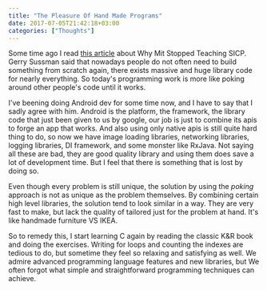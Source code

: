 ```yaml
---
title: "The Pleasure Of Hand Made Programs"
date: 2017-07-05T21:42:18+03:00
categories: ["Thoughts"]
---
```


Some time ago I read [this article](http://www.posteriorscience.net/?p=206) about Why Mit Stopped Teaching SICP. Gerry Sussman said that nowadays people do not often need to build something from scratch again, there exists massive and huge library code for nearly everything. So today's programming work is more like poking around other people's code until it works.

I've beening doing Android dev for some time now, and I have to say that I sadly agree with him. Android is the platform, the framework, the library code that just been given to us by google, our job is just to combine its apis to forge an app that works. And also using only native apis is still quite hard thing to do, so now we have image loading libraries, networking libraries, logging libraries, DI framework, and some monster like RxJava. Not saying all these are bad, they are good quality library and using them does save a lot of development time. But I feel that there is something that is lost by doing so.

Even though every problem is still unique, the solution by using the *poking* approach is not as unique as the problem themselves. By combining certain high level libraries, the solution tend to look similar in a way. They are very fast to make, but lack the quality of tailored just for the problem at hand. It's like handmade furniture VS IKEA.

So to remedy this, I start learning C again by reading the classic K&R book and doing the exercises. Writing for loops and counting the indexes are tedious to do, but sometime they feel so relaxing and satisfying as well. We admire advanced programming language features and new libraries, but We often forgot what simple and straightforward programming techniques can achieve.
